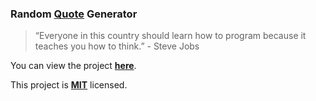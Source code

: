 ### Random [Quote](https://youtu.be/Wj7Q4_Oabuc "Click me!🙂") Generator

> “Everyone in this country should learn how to program because it teaches you how to think.” - Steve Jobs

You can view the project [**here**](https://isbendiyarovanezrin.github.io/RandomQuoteGenerator "Click me!🙂").

This project is [**MIT**](https://github.com/isbendiyarovanezrin/RandomQuoteGenerator/blob/master/LICENSE "Click me!🧐") licensed.
